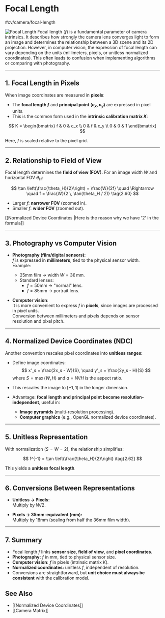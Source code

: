 # Focal Length
 #cv/camera/focal-length

![Focal Length](focal-length.png)
Focal length ($f$) is a fundamental parameter of camera intrinsics. 
It describes how strongly the camera lens converges light to form an image and determines the relationship between a 3D scene and its 2D projection. 
However, in computer vision, the expression of focal length can vary depending on the units (millimeters, pixels, or unitless normalized coordinates). 
This often leads to confusion when implementing algorithms or comparing with photography.

---
## 1. Focal Length in Pixels

When image coordinates are measured in **pixels**:

- The **focal length $f$** and **principal point $(c_x, c_y)$** are expressed in pixel units.  
- This is the common form used in the **intrinsic calibration matrix $K$**:

$$
K =
\begin{bmatrix}
f & 0 & c_x \\
0 & f & c_y \\
0 & 0 & 1
\end{bmatrix}
$$

Here, $f$ is scaled relative to the pixel grid.

---
## 2. Relationship to Field of View

Focal length determines the **field of view (FOV)**. For an image width $W$ and horizontal FOV $\theta_H$:

$$
\tan \left(\frac{\theta_H}{2}\right) = \frac{W}{2f}
\quad \Rightarrow \quad
f = \frac{W}{2 \, \tan(\theta_H / 2)}
\tag{2.60}
$$

- Larger $f$: **narrower FOV** (zoomed in).  
- Smaller $f$: **wider FOV** (zoomed out).

[[Normalized Device Coordinates |Here is the reason why we have '2' in the formula]]

---
## 3. Photography vs Computer Vision

- **Photography (film/digital sensors):**  
  $f$ is expressed in **millimeters**, tied to the physical sensor width.  
  Example:  
  - 35mm film → width $W = 36\,$mm.  
  - Standard lenses:  
    - $f=50$mm → "normal" lens.  
    - $f=85$mm → portrait lens.  

- **Computer vision:**  
  It is more convenient to express $f$ in **pixels**, since images are processed in pixel units.  
  Conversion between millimeters and pixels depends on sensor resolution and pixel pitch.

---
## 4. Normalized Device Coordinates (NDC)

Another convention rescales pixel coordinates into **unitless ranges**:

- Define image coordinates:  
  $$
  x'_s = \frac{2x_s - W}{S}, \quad 
  y'_s = \frac{2y_s - H}{S}
  $$
  where $S = \max(W, H)$ and $a = W/H$ is the aspect ratio.

- This rescales the image to $[-1, 1)$ in the longer dimension.  
- Advantage: **focal length and principal point become resolution-independent**, useful in:
  - **Image pyramids** (multi-resolution processing).  
  - **Computer graphics** (e.g., OpenGL normalized device coordinates).

---
## 5. Unitless Representation

With normalization ($S=W=2$), the relationship simplifies:

$$
f^{-1} = \tan \left(\frac{\theta_H}{2}\right)
\tag{2.62}
$$

This yields a **unitless focal length**.  

---
## 6. Conversions Between Representations

- **Unitless $\to$ Pixels:**  
  Multiply by $W/2$.  

- **Pixels $\to$ 35mm-equivalent (mm):**  
  Multiply by 18mm (scaling from half the 36mm film width).  

---
## 7. Summary

- Focal length $f$ links **sensor size**, **field of view**, and **pixel coordinates**.  
- **Photography:** $f$ in mm, tied to physical sensor size.  
- **Computer vision:** $f$ in pixels (intrinsic matrix $K$).  
- **Normalized coordinates:** unitless $f$, independent of resolution.  
- Conversions are straightforward, but **unit choice must always be consistent** with the calibration model.

## See Also
- [[Normalized Device Coordinates]]
- [[Camera Matrix]]